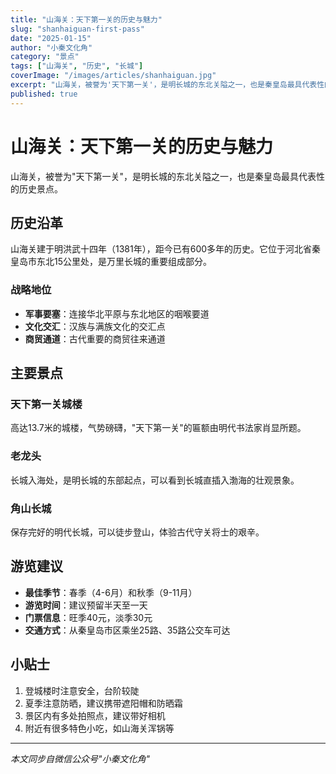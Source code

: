 ```yaml
---
title: "山海关：天下第一关的历史与魅力"
slug: "shanhaiguan-first-pass"
date: "2025-01-15"
author: "小秦文化角"
category: "景点"
tags: ["山海关", "历史", "长城"]
coverImage: "/images/articles/shanhaiguan.jpg"
excerpt: "山海关，被誉为'天下第一关'，是明长城的东北关隘之一，也是秦皇岛最具代表性的历史景点。让我们一起探索这座古关的前世今生。"
published: true
---
```


# 山海关：天下第一关的历史与魅力

山海关，被誉为"天下第一关"，是明长城的东北关隘之一，也是秦皇岛最具代表性的历史景点。

## 历史沿革

山海关建于明洪武十四年（1381年），距今已有600多年的历史。它位于河北省秦皇岛市东北15公里处，是万里长城的重要组成部分。

### 战略地位

- **军事要塞**：连接华北平原与东北地区的咽喉要道
- **文化交汇**：汉族与满族文化的交汇点
- **商贸通道**：古代重要的商贸往来通道

## 主要景点

### 天下第一关城楼

高达13.7米的城楼，气势磅礴，"天下第一关"的匾额由明代书法家肖显所题。

### 老龙头

长城入海处，是明长城的东部起点，可以看到长城直插入渤海的壮观景象。

### 角山长城

保存完好的明代长城，可以徒步登山，体验古代守关将士的艰辛。

## 游览建议

- **最佳季节**：春季（4-6月）和秋季（9-11月）
- **游览时间**：建议预留半天至一天
- **门票信息**：旺季40元，淡季30元
- **交通方式**：从秦皇岛市区乘坐25路、35路公交车可达

## 小贴士

1. 登城楼时注意安全，台阶较陡
2. 夏季注意防晒，建议携带遮阳帽和防晒霜
3. 景区内有多处拍照点，建议带好相机
4. 附近有很多特色小吃，如山海关浑锅等

---

*本文同步自微信公众号"小秦文化角"*